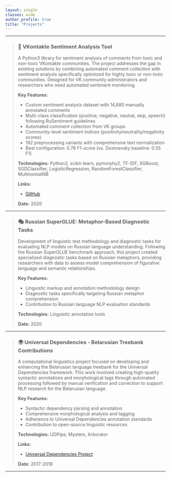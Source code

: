 ```yaml
---
layout: single
classes: wide
author_profile: true
title: "Projects"
---
```

---
> ### 💬 VKontakte Sentiment Analysis Tool
> 
> A Python3 library for sentiment analysis of comments from toxic and non-toxic VKontakte communities. The project addresses the gap in existing solutions by combining automated comment collection with sentiment analysis specifically optimized for highly toxic or non-toxic communities. Designed for VK community administrators and researchers who need automated sentiment monitoring.
> 
> **Key Features:**
> - Custom sentiment analysis dataset with 14,680 manually annotated comments
> - Multi-class classification (positive, negative, neutral, skip, speech) following RuSentiment guidelines
> - Automated comment collection from VK groups
> - Community-level sentiment indices (positivity/neutrality/negativity scores)
> - 192 preprocessing variants with comprehensive text normalization
> - Best configuration: 0.78 F1-score (vs. Dostoevsky baseline: 0.55 F1)
> 
> **Technologies:** Python3, scikit-learn, pymorphy2, TF-IDF, XGBoost, SGDClassifier, LogisticRegression, RandomForestClassifier, MultinomialNB
> 
> **Links:**
> - [GitHub](https://github.com/polyankaglade/vkToxic)
> 
> **Date:** 2020
> 
---

> ### 🎭 Russian SuperGLUE: Metaphor-Based Diagnostic Tasks
> 
> Development of linguistic test methodology and diagnostic tasks for evaluating NLP models on Russian language understanding. Following the Russian SuperGLUE benchmark approach, this project created specialized diagnostic tasks based on Russian metaphors, providing researchers with data to assess model comprehension of figurative language and semantic relationships.
> 
> **Key Features:**
> - Linguistic markup and annotation methodology design
> - Diagnostic tasks specifically targeting Russian metaphor comprehension
> - Contribution to Russian language NLP evaluation standards
> 
> **Technologies:** Linguistic annotation tools
> 
> **Date:** 2020
> 
---

> ### 🌍 Universal Dependencies - Belarusian Treebank Contributions
> 
> A computational linguistics project focused on developing and enhancing the Belarusian language treebank for the Universal Dependencies framework. This work involved creating high-quality syntactic annotations and morphological tags through automated processing followed by manual verification and correction to support NLP research for the Belarusian language.
> 
> **Key Features:**
> - Syntactic dependency parsing and annotation
> - Comprehensive morphological analysis and tagging
> - Adherence to Universal Dependencies annotation standards
> - Contribution to open-source linguistic resources
> 
> **Technologies:** UDPipe, Mystem, Arborator
> 
> **Links:**
> - [Universal Dependencies Project](https://universaldependencies.org/)
> 
> **Date:** 2017-2018
> 
---

